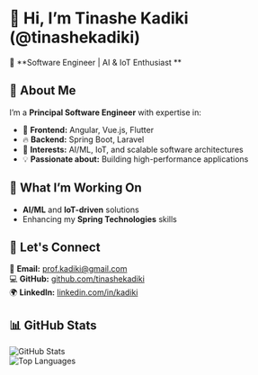 # 👋 Hi, I’m **Tinashe Kadiki** (@tinashekadiki)  

🚀 **Software Engineer | AI & IoT Enthusiast **  

## 🔹 About Me  
I’m a **Principal Software Engineer** with expertise in:  
- 🌟 **Frontend:** Angular, Vue.js, Flutter
- 🔥 **Backend:** Spring Boot, Laravel  
- 🤖 **Interests:** AI/ML, IoT, and scalable software architectures  
- 💡 **Passionate about:** Building high-performance applications

## 🚀 What I’m Working On  
- **AI/ML** and **IoT-driven** solutions  
- Enhancing my **Spring Technologies** skills 

## 💬 Let's Connect  
📩 **Email:** [prof.kadiki@gmail.com](mailto:prof.kadiki@gmail.com)  
💻 **GitHub:** [github.com/tinashekadiki](https://github.com/tinashekadiki)  
🌍 **LinkedIn:** [linkedin.com/in/kadiki](#)  

## 📊 GitHub Stats  
![GitHub Stats](https://github-readme-stats.vercel.app/api?username=tinashekadiki&show_icons=true&theme=radical)  
![Top Languages](https://github-readme-stats.vercel.app/api/top-langs/?username=tinashekadiki&layout=compact&theme=radical)  

<!---
tinashekadiki/tinashekadiki is a ✨ special ✨ repository because its `README.md` (this file) appears on your GitHub profile.
You can click the Preview link to take a look at your changes.
--->
